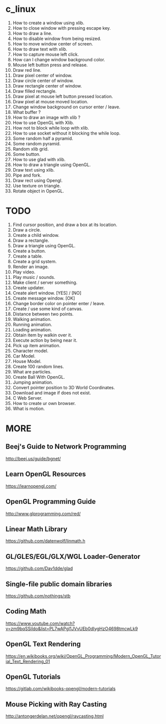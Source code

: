 c_linux
=======

1. How to create a window using xlib.
2. How to close window with pressing escape key.
3. How to draw a line.
4. How to disable window from being resized.
5. How to move window center of screen.
6. How to draw text with xlib.
7. How to capture mouse left click.
8. How can I change window background color.
9. Mouse left button press and release.
10. Draw red line.
11. Draw pixel center of window.
12. Draw circle center of window.
13. Draw rectangle center of window.
14. Draw filled rectangle.
15. Draw pixel at mouse left button pressed location.
16. Draw pixel at mouse moved location.
17. Change window background on cursor enter / leave.
18. What buffer ?
19. How to draw an image with xlib ?
20. How to use OpenGL with Xlib.
21. How not to block while loop with xlib.
22. How to use socket without it blocking the while loop.
23. Some random half a pyramid.
24. Some random pyramid.
25. Random xlib grid.
26. Some button.
27. How to use glad with xlib.
28. How to draw a triangle using OpenGL.
29. Draw text using xlib.
30. Pipe and fork.
31. Draw rect using Opengl.
32. Use texture on triangle.
33. Rotate object in OpenGL.

TODO
====

1. Find cursor position, and draw a box at its location.
2. Draw a circle.
3. Create a child window.
4. Draw a rectangle.
5. Draw a triangle using OpenGL.
6. Create a button.
7. Create a table.
8. Create a grid system.
9. Render an image.
10. Play video.
11. Play music / sounds.
12. Make client / server something.
13. Create updater.
14. Create alert window. [YES] / [NO]
15. Create message window. [OK]
16. Change border color on pointer enter / leave.
17. Create / use some kind of canvas.
18. Distance between two points.
19. Walking animation.
20. Running animation.
21. Loading animation.
22. Obtain item by walkin over it.
23. Execute action by being near it.
24. Pick up item animation.
25. Character model.
26. Car Model.
27. House Model.
28. Create 100 random lines.
29. What are particles.
30. Create Ball With OpenGL.
31. Jumping animation.
32. Convert pointer position to 3D World Coordinates.
33. Download and image if does not exist.
34. C Web Server.
35. How to create ur own browser.
36. What is motion.


MORE
====

Beej's Guide to Network Programming
-----------------------------------

http://beej.us/guide/bgnet/

Learn OpenGL Resources
-------------------------

https://learnopengl.com/

OpenGL Programming Guide
-------------------------

http://www.glprogramming.com/red/

Linear Math Library
-------------------

https://github.com/datenwolf/linmath.h

GL/GLES/EGL/GLX/WGL Loader-Generator 
-------------------------------------

https://github.com/Dav1dde/glad

Single-file public domain libraries
-------------------------------------

https://github.com/nothings/stb

Coding Math
-----------

https://www.youtube.com/watch?v=zm9bqSSiIdo&list=PL7wAPgl1JVvUEb0dIygHzO4698tmcwLk9

OpenGL Text Rendering
---------------------

https://en.wikibooks.org/wiki/OpenGL_Programming/Modern_OpenGL_Tutorial_Text_Rendering_01

OpenGL Tutorials
-----------------

https://gitlab.com/wikibooks-opengl/modern-tutorials

Mouse Picking with Ray Casting
--------------------------------------

http://antongerdelan.net/opengl/raycasting.html
